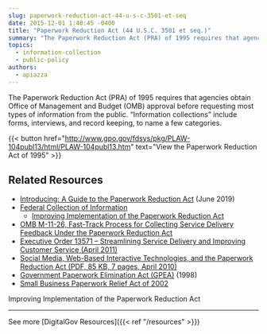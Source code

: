 ```yaml
---
slug: paperwork-reduction-act-44-u-s-c-3501-et-seq
date: 2015-12-01 1:40:45 -0400
title: "Paperwork Reduction Act (44 U.S.C. 3501 et seq.)"
summary: "The Paperwork Reduction Act (PRA) of 1995 requires that agencies obtain Office of Management and Budget (OMB) approval before requesting most types of information from the public."
topics:
  - information-collection
  - public-policy
authors:
  - apiazza
---
```


The Paperwork Reduction Act (PRA) of 1995 requires that agencies obtain Office of Management and Budget (OMB) approval before requesting most types of information from the public. &#8220;Information collections&#8221; include forms, interviews, and record keeping, to name a few categories.

{{< button href="http://www.gpo.gov/fdsys/pkg/PLAW-104publ13/html/PLAW-104publ13.htm" text="View the Paperwork Reduction Act of 1995" >}}

## Related Resources

- [Introducing: A Guide to the Paperwork Reduction Act](https://digital.gov/2019/06/18/introducing-a-guide-paperwork-reduction-act/) (June 2019)
- [Federal Collection of Information](https://www.whitehouse.gov/omb/information-regulatory-affairs/federal-collection-information/)
    - [Improving Implementation of the Paperwork Reduction Act](https://www.whitehouse.gov/omb/information-regulatory-affairs/federal-collection-information/#IIPR)
- [OMB M-11-26, Fast-Track Process for Collecting Service Delivery Feedback Under the Paperwork Reduction Act](https://digital.gov/resources/m-11-26-new-fast-track-process-for-collecting-service-delivery-feedback-under-the-paperwork-reduction-act/)
- [Executive Order 13571 – Streamlining Service Delivery and Improving Customer Service (April 2011)](https://obamawhitehouse.archives.gov/the-press-office/2011/04/27/executive-order-13571-streamlining-service-delivery-and-improving-custom)
- [Social Media, Web-Based Interactive Technologies, and the Paperwork Reduction Act (PDF, 85 KB, 7 pages, April 2010)](https://www.whitehouse.gov/wp-content/uploads/legacy_drupal_files/omb/assets/inforeg/SocialMediaGuidance_04072010.pdf)
- [Government Paperwork Elimination Act (GPEA)](https://obamawhitehouse.archives.gov/omb/fedreg_gpea2/ "Government Paperwork Elimination Act") (1998)
- [Small Business Paperwork Relief Act of 2002](https://www.sba.gov/document/policy-guidance--small-business-paperwork-relief-act-2002)


Improving Implementation of the Paperwork Reduction Act

---

See more [DigitalGov Resources]({{< ref "/resources" >}})
